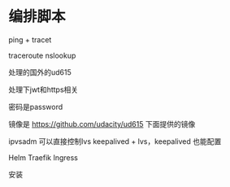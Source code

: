 # 编排脚本

ping + tracet

traceroute
nslookup

处理的国外的ud615

处理下jwt和https相关

密码是password

镜像是
https://github.com/udacity/ud615
下面提供的镜像

ipvsadm  可以直接控制lvs
keepalived + lvs，keepalived 也能配置

Helm
Traefik Ingress

安装